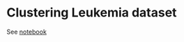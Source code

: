 # Clustering Leukemia dataset

See [notebook](https://github.com/taneishi/leukemia/blob/master/clustering.ipynb)
